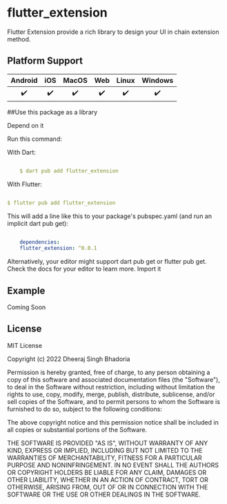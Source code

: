 # flutter_extension

Flutter Extension provide a rich library to design your UI in chain extension method.


## Platform Support

| Android | iOS | MacOS | Web | Linux | Windows |
| :-----: | :-: | :---: | :-: | :---: | :-----: |
|   ✔️    | ✔️  |  ✔️   | ✔️  |  ✔️   |   ✔️    |


##Use this package as a library

Depend on it

Run this command:

With Dart:

```yaml

    $ dart pub add flutter_extension

```

With Flutter:

```yaml

$ flutter pub add flutter_extension

```

This will add a line like this to your package's pubspec.yaml (and run an implicit dart pub get):

```yaml

    dependencies:
    flutter_extension: ^0.0.1

```


Alternatively, your editor might support dart pub get or flutter pub get. Check the docs for your editor to learn more.
Import it

## Example 

Coming Soon

## License

MIT License

Copyright (c) 2022 Dheeraj Singh Bhadoria

Permission is hereby granted, free of charge, to any person obtaining a copy
of this software and associated documentation files (the "Software"), to deal
in the Software without restriction, including without limitation the rights
to use, copy, modify, merge, publish, distribute, sublicense, and/or sell
copies of the Software, and to permit persons to whom the Software is
furnished to do so, subject to the following conditions:

The above copyright notice and this permission notice shall be included in all
copies or substantial portions of the Software.

THE SOFTWARE IS PROVIDED "AS IS", WITHOUT WARRANTY OF ANY KIND, EXPRESS OR
IMPLIED, INCLUDING BUT NOT LIMITED TO THE WARRANTIES OF MERCHANTABILITY,
FITNESS FOR A PARTICULAR PURPOSE AND NONINFRINGEMENT. IN NO EVENT SHALL THE
AUTHORS OR COPYRIGHT HOLDERS BE LIABLE FOR ANY CLAIM, DAMAGES OR OTHER
LIABILITY, WHETHER IN AN ACTION OF CONTRACT, TORT OR OTHERWISE, ARISING FROM,
OUT OF OR IN CONNECTION WITH THE SOFTWARE OR THE USE OR OTHER DEALINGS IN THE
SOFTWARE.